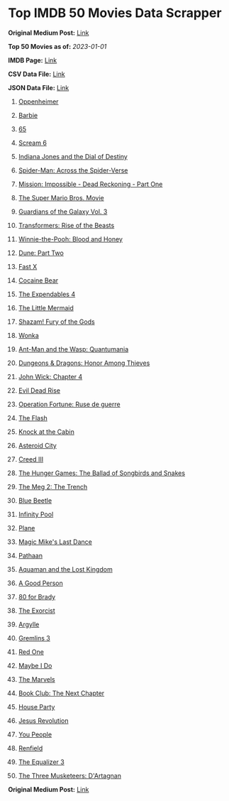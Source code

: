 # Top IMDB 50 Movies Data Scrapper

**Original Medium Post:** [Link](https://medium.com/@nishantsahoo/which-movie-should-i-watch-5c83a3c0f5b1) 

**Top 50 Movies as of:** _2023-01-01_

**IMDB Page:** [Link](http://www.imdb.com/search/title?release_date=2023,2023&title_type=feature)

**CSV Data File:** [Link](/Data/data.csv)

**JSON Data File:** [Link](/Data/data.json)

1. [Oppenheimer](https://www.imdb.com/title/tt15398776/?ref_=adv_li_tt)

2. [Barbie](https://www.imdb.com/title/tt1517268/?ref_=adv_li_tt)

3. [65](https://www.imdb.com/title/tt12261776/?ref_=adv_li_tt)

4. [Scream 6](https://www.imdb.com/title/tt17663992/?ref_=adv_li_tt)

5. [Indiana Jones and the Dial of Destiny](https://www.imdb.com/title/tt1462764/?ref_=adv_li_tt)

6. [Spider-Man: Across the Spider-Verse](https://www.imdb.com/title/tt9362722/?ref_=adv_li_tt)

7. [Mission: Impossible - Dead Reckoning - Part One](https://www.imdb.com/title/tt9603212/?ref_=adv_li_tt)

8. [The Super Mario Bros. Movie](https://www.imdb.com/title/tt6718170/?ref_=adv_li_tt)

9. [Guardians of the Galaxy Vol. 3](https://www.imdb.com/title/tt6791350/?ref_=adv_li_tt)

10. [Transformers: Rise of the Beasts](https://www.imdb.com/title/tt5090568/?ref_=adv_li_tt)

11. [Winnie-the-Pooh: Blood and Honey](https://www.imdb.com/title/tt19623240/?ref_=adv_li_tt)

12. [Dune: Part Two](https://www.imdb.com/title/tt15239678/?ref_=adv_li_tt)

13. [Fast X](https://www.imdb.com/title/tt5433140/?ref_=adv_li_tt)

14. [Cocaine Bear](https://www.imdb.com/title/tt14209916/?ref_=adv_li_tt)

15. [The Expendables 4](https://www.imdb.com/title/tt3291150/?ref_=adv_li_tt)

16. [The Little Mermaid](https://www.imdb.com/title/tt5971474/?ref_=adv_li_tt)

17. [Shazam! Fury of the Gods](https://www.imdb.com/title/tt10151854/?ref_=adv_li_tt)

18. [Wonka](https://www.imdb.com/title/tt6166392/?ref_=adv_li_tt)

19. [Ant-Man and the Wasp: Quantumania](https://www.imdb.com/title/tt10954600/?ref_=adv_li_tt)

20. [Dungeons & Dragons: Honor Among Thieves](https://www.imdb.com/title/tt2906216/?ref_=adv_li_tt)

21. [John Wick: Chapter 4](https://www.imdb.com/title/tt10366206/?ref_=adv_li_tt)

22. [Evil Dead Rise](https://www.imdb.com/title/tt13345606/?ref_=adv_li_tt)

23. [Operation Fortune: Ruse de guerre](https://www.imdb.com/title/tt7985704/?ref_=adv_li_tt)

24. [The Flash](https://www.imdb.com/title/tt0439572/?ref_=adv_li_tt)

25. [Knock at the Cabin](https://www.imdb.com/title/tt15679400/?ref_=adv_li_tt)

26. [Asteroid City](https://www.imdb.com/title/tt14230388/?ref_=adv_li_tt)

27. [Creed III](https://www.imdb.com/title/tt11145118/?ref_=adv_li_tt)

28. [The Hunger Games: The Ballad of Songbirds and Snakes](https://www.imdb.com/title/tt10545296/?ref_=adv_li_tt)

29. [The Meg 2: The Trench](https://www.imdb.com/title/tt9224104/?ref_=adv_li_tt)

30. [Blue Beetle](https://www.imdb.com/title/tt9362930/?ref_=adv_li_tt)

31. [Infinity Pool](https://www.imdb.com/title/tt10365998/?ref_=adv_li_tt)

32. [Plane](https://www.imdb.com/title/tt5884796/?ref_=adv_li_tt)

33. [Magic Mike's Last Dance](https://www.imdb.com/title/tt16280138/?ref_=adv_li_tt)

34. [Pathaan](https://www.imdb.com/title/tt12844910/?ref_=adv_li_tt)

35. [Aquaman and the Lost Kingdom](https://www.imdb.com/title/tt9663764/?ref_=adv_li_tt)

36. [A Good Person](https://www.imdb.com/title/tt14153080/?ref_=adv_li_tt)

37. [80 for Brady](https://www.imdb.com/title/tt18079362/?ref_=adv_li_tt)

38. [The Exorcist](https://www.imdb.com/title/tt12921446/?ref_=adv_li_tt)

39. [Argylle](https://www.imdb.com/title/tt15009428/?ref_=adv_li_tt)

40. [Gremlins 3](https://www.imdb.com/title/tt2918116/?ref_=adv_li_tt)

41. [Red One](https://www.imdb.com/title/tt14948432/?ref_=adv_li_tt)

42. [Maybe I Do](https://www.imdb.com/title/tt20879602/?ref_=adv_li_tt)

43. [The Marvels](https://www.imdb.com/title/tt10676048/?ref_=adv_li_tt)

44. [Book Club: The Next Chapter](https://www.imdb.com/title/tt20768712/?ref_=adv_li_tt)

45. [House Party](https://www.imdb.com/title/tt8005118/?ref_=adv_li_tt)

46. [Jesus Revolution](https://www.imdb.com/title/tt10098448/?ref_=adv_li_tt)

47. [You People](https://www.imdb.com/title/tt14826022/?ref_=adv_li_tt)

48. [Renfield](https://www.imdb.com/title/tt11358390/?ref_=adv_li_tt)

49. [The Equalizer 3](https://www.imdb.com/title/tt17024450/?ref_=adv_li_tt)

50. [The Three Musketeers: D'Artagnan](https://www.imdb.com/title/tt12672536/?ref_=adv_li_tt)

**Original Medium Post:** [Link](https://medium.com/@nishantsahoo/which-movie-should-i-watch-5c83a3c0f5b1) 
